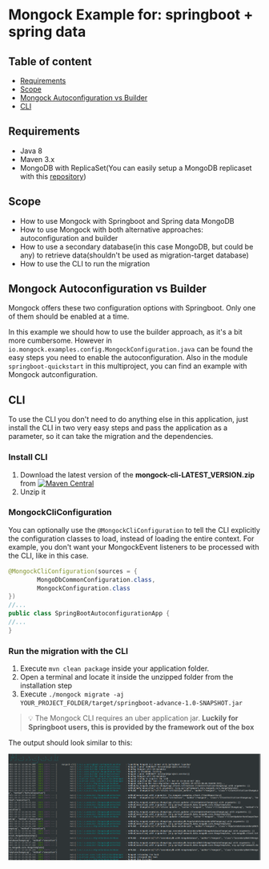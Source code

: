 # Mongock Example for: springboot + spring data

## Table of content
- [Requirements](#requirements)
- [Scope](#scope)
- [Mongock Autoconfiguration vs Builder](#mongock-autoconfiguration-vs-builder)
- [CLI](#cli)


## Requirements
- Java 8
- Maven 3.x
- MongoDB with ReplicaSet(You can easily setup a MongoDB replicaset with this [repository](https://github.com/mongock/mongodb-replset-deployment-docker))

## Scope
- How to use Mongock with Springboot and Spring data MongoDB
- How to use Mongock with both alternative approaches: autoconfiguration and builder
- How to use a secondary database(in this case MongoDB, but could be any) to retrieve data(shouldn't be used as migration-target database)
- How to use the CLI to run the migration

## Mongock Autoconfiguration vs Builder
Mongock offers these two configuration options with Springboot. Only one of them should be enabled at a time.

In this example we should how to use the builder approach, as it's a bit more cumbersome. However in `io.mongock.examples.config.MongockConfiguration.java` can be found the easy steps you need to enable the autoconfiguration.
Also in the module `springboot-quickstart` in this multiproject, you can find an example with Mongock autconfiguration.

## CLI
<!--  Remove this section with just the documentation link: https://www.mongock.io/cli-->
To use the CLI you don't need to do anything else in this application, just install the CLI in two very easy steps and pass the application as a parameter, so it can take the migration and the dependencies.

### Install CLI
1. Download the latest version of the **mongock-cli-LATEST_VERSION.zip** from [![Maven Central](https://maven-badges.herokuapp.com/maven-central/io.mongock/mongock-cli/badge.png)](https://repo.maven.apache.org/maven2/io/mongock/mongock-cli/)
2. Unzip it

### MongockCliConfiguration
You can optionally use the `@MongockCliConfiguration` to tell the CLI explicitly the configuration classes to load, instead of loading the entire context. For example, you don't want your MongockEvent listeners to be processed with the CLI, like in this case.

```java
@MongockCliConfiguration(sources = {
        MongoDbCommonConfiguration.class,
        MongockConfiguration.class
})
//...
public class SpringBootAutoconfigurationApp {
//...
}
```

### Run the migration with the CLI

1. Execute `mvn clean package` inside your application folder.
2. Open a terminal and locate it inside the unzipped folder from the installation step
3. Execute `./mongock migrate -aj YOUR_PROJECT_FOLDER/target/springboot-advance-1.0-SNAPSHOT.jar`

> :bulb: The Mongock CLI requires an uber application jar. **Luckily for Springboot users, this is provided by the framework out of the box**


The output should look similar to this:

![cli migrate](./images/cli-migrate.png)



